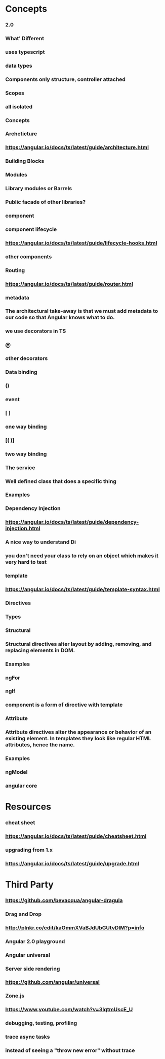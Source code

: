 # Concepts
### 2.0
### What' Different
### uses typescript
### data types
### Components only structure, controller attached
### Scopes
### all isolated
### Concepts
### Archeticture
### https://angular.io/docs/ts/latest/guide/architecture.html
### Building Blocks

### Modules
### Library modules or Barrels
### Public facade of other libraries?
### component

### component lifecycle
### https://angular.io/docs/ts/latest/guide/lifecycle-hooks.html
### other components
### Routing
### https://angular.io/docs/ts/latest/guide/router.html
### metadata

### The architectural take-away is that we must add metadata to our code so that Angular knows what to do.
### we use decorators in TS
### @
### other decorators

### Data binding
### ()
### event
### [ ] 
### one way binding
### [( )]
### two way binding
### The service
### Well defined class that does a specific thing
### Examples

### Dependency Injection
### https://angular.io/docs/ts/latest/guide/dependency-injection.html
### A nice way to understand Di
### you don't need your class to rely on an object which makes it very hard to test
### template
### https://angular.io/docs/ts/latest/guide/template-syntax.html
### Directives
### Types
### Structural
### Structural directives alter layout by adding, removing, and replacing elements in DOM.
### Examples
### ngFor
### ngIf
### component is a form of directive with template
### Attribute
### Attribute directives alter the appearance or behavior of an existing element. In templates they look like regular HTML attributes, hence the name.
### Examples
### ngModel
### angular core

# Resources
### cheat sheet
### https://angular.io/docs/ts/latest/guide/cheatsheet.html
### upgrading from 1.x
### https://angular.io/docs/ts/latest/guide/upgrade.html
# Third Party
### https://github.com/bevacqua/angular-dragula
### Drag and Drop
### http://plnkr.co/edit/kaOmmXVaBJdUbGUtvDlM?p=info
### Angular 2.0 playground
### Angular universal
### Server side rendering
### https://github.com/angular/universal
### Zone.js
### https://www.youtube.com/watch?v=3IqtmUscE_U
### debugging, testing, profiling
### trace async tasks
### instead of seeing a "throw new error" without trace
